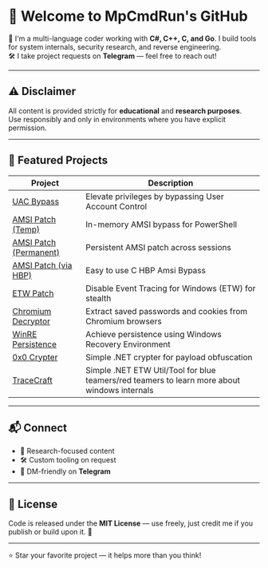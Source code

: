 
# 👋 Welcome to MpCmdRun's GitHub

🚀 I'm a multi-language coder working with **C#, C++, C, and Go**. I build tools for system internals, security research, and reverse engineering.  
🛠 I take project requests on **Telegram** — feel free to reach out!

---

## ⚠️ Disclaimer

All content is provided strictly for **educational** and **research purposes**.  
Use responsibly and only in environments where you have explicit permission.

---

## 🧩 Featured Projects

| Project | Description |
|--------|-------------|
| [UAC Bypass](https://github.com/MpCmdRun/uac-bypass) | Elevate privileges by bypassing User Account Control |
| [AMSI Patch (Temp)](https://github.com/MpCmdRun/Amsi-Patch) | In-memory AMSI bypass for PowerShell |
| [AMSI Patch (Permanent)](https://github.com/MpCmdRun/Lifetime-AMSI-Bypass) | Persistent AMSI patch across sessions |
| [AMSI Patch (via HBP)](https://github.com/MpCmdRun/HBP-Amsi-Bypass) | Easy to use C HBP Amsi Bypass |
| [ETW Patch](https://github.com/MpCmdRun/Etw-Patch) | Disable Event Tracing for Windows (ETW) for stealth |
| [Chromium Decryptor](https://github.com/MpCmdRun/Chromium-Decryptor) | Extract saved passwords and cookies from Chromium browsers |
| [WinRE Persistence](https://github.com/MpCmdRun/Reset-Survival) | Achieve persistence using Windows Recovery Environment |
| [0x0 Crypter](https://github.com/MpCmdRun/0x0-Crypter) | Simple .NET crypter for payload obfuscation |
| [TraceCraft](https://github.com/MpCmdRun/TraceCraft) | Simple .NET ETW Util/Tool for blue teamers/red teamers to learn more about windows internals |

---

## 📬 Connect

- 🧪 Research-focused content
- 🛠 Custom tooling on request
- 💬 DM-friendly on **Telegram**

---

## 📄 License

Code is released under the **MIT License** — use freely, just credit me if you publish or build upon it. 🙏

---

⭐️ Star your favorite project — it helps more than you think!

